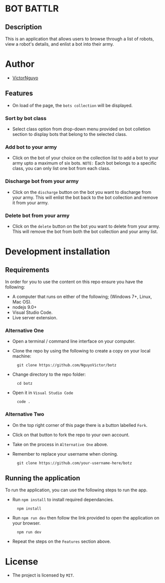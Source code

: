 # BOT BATTLR

## Description

This is an application that allows users to browse through a list of robots, view a robot's details, and enlist a bot into their army.

# Author

- [VictorNguyo](https://github.com/NguyoVictor)


## Features
- On load of the page, the `bots collection` will be displayed.
### Sort by bot class
- Select class option from drop-down menu provided on bot colletion section to display bots that belong to the selected class.
### Add bot to your army
- Click on the bot of your choice on the collection list to add a bot to your army upto a maximum of six bots. `NOTE:` Each bot belongs to a specific class, you can only list one bot from each class.
### Discharge bot from your army
- Click on the  `discharge` button on the bot you want to discharge from your army. This will enlist the bot back to the  bot collection and remove it from your army.
### Delete bot from your army
- Click on the  `delete` button on the bot you want to delete from your army. This will remove the bot from both the bot collection and your army list.

# Development installation

## Requirements

In order for you to use the content on this repo ensure you have the following:

- A computer that runs on either of the following; (Windows 7+, Linux, Mac OS).
-  nodejs 9.0+
- Visual Studio Code.
- Live server extension.

### Alternative One

- Open a terminal / command line interface on your computer.
- Clone the repo by using the following to create a copy on your local machine:

        git clone https://github.com/NguyoVictor/botz

- Change directory to the repo folder:

        cd botz

- Open it in ``Visual Studio Code``

        code .

### Alternative Two

- On the top right corner of this page there is a button labelled ``Fork``.
- Click on that button to fork the repo to your own account.
- Take on the process in ``Alternative One`` above.
- Remember to replace your username when cloning.

        git clone https://github.com/your-username-here/botz

## Running the application

To run the application, you can use the following steps to run the app.
- Run `npm install` to install required dependancies.

        npm install


- Run `npm run dev` then follow the link provided to open the application on your browser.

        npm run dev

- Repeat the steps on the `Features` section above.

# License

- The project is licensed by `MIT`.


